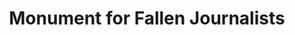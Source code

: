 ---
pid: CH817
title: Monument for Fallen Journalists
location_transcription: In Front of New Comcast Building
zipcode: '19119'
outside_phl: 
neighborhood: Mount Airy
age: '26'
age_range: 20-29
instagram: 
image_file_name: CH_817.jpg
proposal_transcription: |-
  A monument to remember all of the fallen journalists who often have to work as freelancers, risk their lives in dangerous locations to gring us independent reporting, documenting worlds pressing conflicts +issues.
  A few:
  Tim Hetherington, Chris Hondros, Kim Wall, James Foley, Chris Allen
  newspaper w/ info
  sculpture made of paper-chord)
topic: Human Rights,Politics
topic_summary: 0, 0
type: Sculpture Statue,Memorial,Image
keywords_other: journalism, news, journalists, press, media
credit: Edwin E. Luks
image_labels: 
twitter: 
facebook: 
permalink: "/monuments/ch817/"
layout: item-page
---